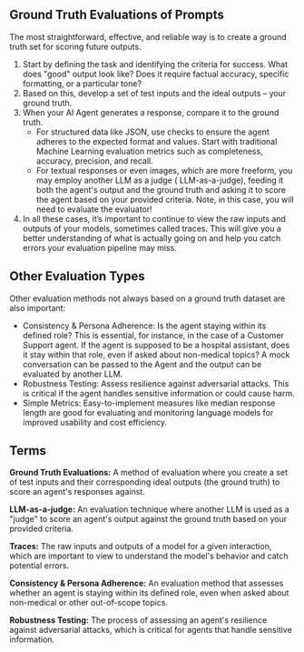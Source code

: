 ## Ground Truth Evaluations of Prompts

The most straightforward, effective, and reliable way is to create a ground truth set for scoring future outputs.

1. Start by defining the task and identifying the criteria for success. What does "good" output look like? Does it
   require
   factual accuracy, specific formatting, or a particular tone?
2. Based on this, develop a set of test inputs and the ideal outputs – your ground truth.
3. When your AI Agent generates a response, compare it to the ground truth.
    * For structured data like JSON, use checks to ensure the agent adheres to the expected format and values. Start
      with
      traditional Machine Learning evaluation metrics such as completeness, accuracy, precision, and recall.
    * For textual responses or even images, which are more freeform, you may employ another LLM as a judge (
      LLM-as-a-judge),
      feeding it both the agent's output and the ground truth and asking it to score the agent based on your provided
      criteria. Note, in this case, you will need to evaluate the evaluator!
4. In all these cases, it’s important to continue to view the raw inputs and outputs of your models, sometimes called
   traces. This will give you a better understanding of what is actually going on and help you catch errors your
   evaluation
   pipeline may miss.

## Other Evaluation Types

Other evaluation methods not always based on a ground truth dataset are also important:

* Consistency & Persona Adherence: Is the agent staying within its defined role? This is essential, for instance, in the
  case of a Customer Support agent. If the agent is supposed to be a hospital assistant, does it stay within that role,
  even if asked about non-medical topics? A mock conversation can be passed to the Agent and the output can be evaluated
  by another LLM.
* Robustness Testing: Assess resilience against adversarial attacks. This is critical if the agent handles sensitive
  information or could cause harm.
* Simple Metrics: Easy-to-implement measures like median response length are good for evaluating and monitoring language
  models for improved usability and cost efficiency.

## Terms

**Ground Truth Evaluations:** A method of evaluation where you create a set of test inputs and their corresponding ideal
outputs (the ground truth) to score an agent's responses against.

**LLM-as-a-judge:** An evaluation technique where another LLM is used as a "judge" to score an agent's output against
the
ground truth based on your provided criteria.

**Traces:** The raw inputs and outputs of a model for a given interaction, which are important to view to understand the
model's behavior and catch potential errors.

**Consistency & Persona Adherence:** An evaluation method that assesses whether an agent is staying within its defined
role,
even when asked about non-medical or other out-of-scope topics.

**Robustness Testing:** The process of assessing an agent's resilience against adversarial attacks, which is critical
for
agents that handle sensitive information.
